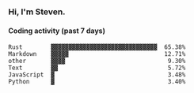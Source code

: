 ### Hi, I'm Steven.

#### Coding activity (past 7 days)
```
Rust        ▓▓▓▓▓▓▓▓▓▓▓▓▓▓▓▓▓▓▓▓▓▓▓▓▓▓▓▓▓▓  65.38%
Markdown    ▓▓▓▓▓                           12.71%
other       ▓▓▓▓                             9.30%
Text        ▓▓                               5.72%
JavaScript  ▓                                3.48%
Python      ▓                                3.40%
```
